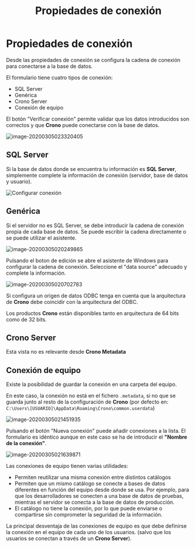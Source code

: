 ﻿---
title: Propiedades de conexión
sidebarDepth: 2
position: 15
Autogenerated: true
---

# Propiedades de conexión

Desde las propiedades de conexión se configura la cadena de conexión para conectarse a la base de datos.

El formulario tiene cuatro tipos de conexión:

- SQL Server
- Genérica
- Crono Server
- Conexión de equipo

El botón "Verificar conexión" permite validar que los datos introducidos son correctos y que **Crono** puede conectarse con la base de datos.

![image-20200305023320405](/images/conexion6.png)

## SQL Server

Si la base de datos donde se encuentra tu información es **SQL Server**, simplemente complete la información de conexión (servidor, base de datos y usuario).

![Configurar conexión](/images/configurar-conexion.png)



## Genérica

Si el servidor no es SQL Server, se debe introducir la cadena de conexión propia de cada base de datos. Se puede escribir la cadena directamente o se puede utilizar el asistente.

![image-20200305020249865](/images/conexion2.png)

Pulsando el boton de edición se abre el asistente de Windows para configurar la cadena de conexión. Seleccione el "data source" adecuado y complete la información.

![image-20200305020702783](/images/conexion3.png)

Si configura un origen de datos ODBC tenga en cuenta que la arquitectura de **Crono** debe coincidir con la arquitectura del ODBC. 

Los productos **Crono** están disponibles tanto en arquitectura de 64 bits como de 32 bits.

## Crono Server

Esta vista no es relevante desde **Crono Metadata**

## Conexión de equipo

Existe la posibilidad de guardar la conexión en una carpeta del equipo. 

En este caso, la conexión no está en el fichero `.metadata`, si no que se guarda junto al resto de la configuración de **Crono** (por defecto en: `C:\Users\[USUARIO]\AppData\Roaming\Crono\common.userdata`)





![image-20200305021451935](/images/conexion4.png)



Pulsando el botón "Nueva conexión" puede añadir conexiones a la lista. El formulario es idéntico aunque en este caso se ha de introducir el **"Nombre de la conexión"**.



![image-20200305021639871](/images/conexion5.png)



Las conexiones de equipo tienen varias utilidades:

- Permiten reutilizar una misma conexión entre distintos catálogos
- Permiten que un mismo catálogo se conecte a bases de datos diferentes en función del equipo desde donde se usa. Por ejemplo, para que los desarrolladores se conecten a una base de datos de pruebas, mientras el servidor se conecta a la base de datos de producción.
- El catálogo no tiene la conexión, por lo que puede enviarse o compartirse sin comprometer la seguridad de la información.

La principal desventaja de las conexiones de equipo es que debe definirse la conexión en el equipo de cada uno de los usuarios. (salvo que los usuarios se conectan a través de un **Crono Server**).
